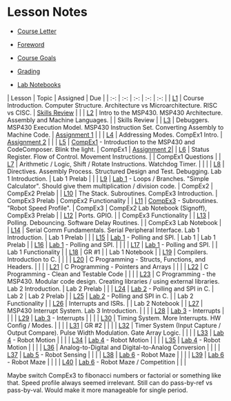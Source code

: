 # Lesson Notes

- [Course Letter](course_letter.html)


- [Foreword](foreword)
- [Course Goals](course_goals)
- [Grading](grading.html)
- [Lab Notebooks](labs.html)

| Lesson | Topic | Assigned | Due |
| :-: | :-: | :-: | :-: | :-: |
| [L1](L1/index.html) | Course Introduction. Computer Structure.  Architecture vs Microarchitecture.  RISC vs CISC. | [Skills Review](L1/skills_review.html) | |
| [L2](L2/index.html) | Intro to the MSP430.  MSP430 Architecture.  Assembly and Machine Languages. | | Skills Review |
| [L3](L3/index.html) | Debuggers.  MSP430 Execution Model.  MSP430 Instruction Set.  Converting Assembly to Machine Code. | [Assignment 1]() | |
| [L4](L4/index.html) | Addressing Modes.  CompEx1 Intro. | [Assignment 2](L4/L4_addressing_modes.html) | |
| [L5](L5/index.html) | [CompEx1](/labs/compex1/index.html) - Introduction to the MSP430 and CodeComposer.  Blink the light. | CompEx1 | [Assignment 2](L4/L4_addressing_modes.html )|
| [L6](L6/index.html) | Status Register.  Flow of Control.  Movement Instructions. | | CompEx1 Questions |
| [L7](L7/index.html) | Arithmetic / Logic, Shift / Rotate Instructions.  Watchdog Timer. | | |
| [L8](L8/index.html) | Directives.  Assembly Process.  Structured Design and Test.  Debugging.  Lab 1 Introduction. | Lab 1 Prelab | |
| [L9](L9/index.html) | [Lab 1](/labs/lab1/index.html) - Loops / Branches.  "Simple Calculator".  Should give them multiplication / division code. | CompEx2 | CompEx2 Prelab |
| [L10](L10/index.html) | The Stack.  Subroutines.  CompEx3 Introduction. | CompEx3 Prelab | CompEx2 Functionality |
| [L11](L11/index.html) | [CompEx3]() - Subroutines.  "Robot Speed Profile". | CompEx3 | CompEx2 Lab Notebook (Signoff), CompEx3 Prelab |
| [L12](L12/index.html) | Ports.  GPIO. | | CompEx3 Functionality |
| [L13](L13/index.html) | Polling.  Debouncing.  Software Delay Routines. | | CompEx3 Lab Notebook |
| [L14](L14/index.html) | Serial Comm Fundamentals.  Serial Peripheral Interface.  Lab 1 Introduction. | Lab 1 Prelab | |
| [L15](L15/index.html) | [Lab 1]() - Polling and SPI. | Lab 1 | Lab 1 Prelab |
| [L16](L16/index.html) | [Lab 1]() - Polling and SPI. | | |
| [L17](L17/index.html) | [Lab 1]() - Polling and SPI. | | Lab 1 Functionality |
| [L18](L18/index.html) | GR #1 | | Lab 1 Notebook |
| [L19](L19/index.html) | Compilers.  Introduction to C. | | |
| [L20](L20/index.html) | C Programming - Structs, Functions, and Headers. | | |
| [L21](L21/index.html) | C Programming - Pointers and Arrays | | |
| [L22](L22/index.html) | C Programming - Clean and Testable Code | | |
| [L23](L23/index.html) | C Programming - the MSP430.  Modular code design.  Creating libraries / using external libraries.  Lab 2 Introduction. | Lab 2 Prelab | |
| [L24](L24/index.html) | [Lab 2]() - Polling and SPI in C. | Lab 2 | Lab 2 Prelab |
| [L25](L25/index.html) | [Lab 2]() - Polling and SPI in C. | | Lab 2 Functionality |
| [L26](L26/index.html) | Interrupts and ISRs. | | Lab 2 Notebook |
| [L27](L27/index.html) | MSP430 Interrupt System.  Lab 3 Introduction. | | |
| [L28](L28/index.html) | [Lab 3]() - Interrupts | | |
| [L29](L29/index.html) | [Lab 3]() - Interrupts | | |
| [L30](L30/index.html) | Timing System.  More Interrupts.  HW Config / Modes. | | |
| [L31](L31/index.html) | GR #2 | | |
| [L32](L32/index.html) | Timer System (Input Capture / Output Compare).  Pulse Width Modulation.  Gate Array Logic. | | |
| [L33](L33/index.html) | [Lab 4]() - Robot Motion | | |
| [L34](L34/index.html) | [Lab 4]() - Robot Motion | | |
| [L35](L35/index.html) | [Lab 4]() - Robot Motion | | |
| [L36](L36/index.html) | Analog-to-Digital and Digital-to-Analog Conversion | | |
| [L37](L37/index.html) | [Lab 5]() - Robot Sensing | | |
| [L38](L38/index.html) | [Lab 6]() - Robot Maze | | |
| [L39](L39/index.html) | [Lab 6]() - Robot Maze | | |
| [L40](L40/index.html) | [Lab 6]() - Robot Maze / Competition | | |

Maybe switch CompEx3 to fibonacci numbers or factorial or something like that.  Speed profile always seemed irrelevant.  Still can do pass-by-ref vs pass-by-val.  Would make it more manageable for single period.
